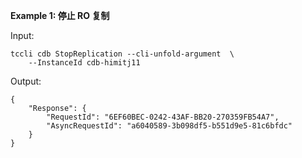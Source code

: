 **Example 1: 停止 RO 复制**



Input: 

```
tccli cdb StopReplication --cli-unfold-argument  \
    --InstanceId cdb-himitj11
```

Output: 
```
{
    "Response": {
        "RequestId": "6EF60BEC-0242-43AF-BB20-270359FB54A7",
        "AsyncRequestId": "a6040589-3b098df5-b551d9e5-81c6bfdc"
    }
}
```

